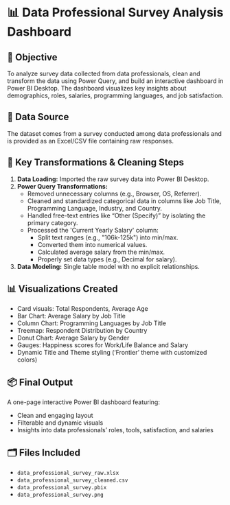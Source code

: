 # 📊 Data Professional Survey Analysis Dashboard

## 🎯 Objective
To analyze survey data collected from data professionals, clean and transform the data using Power Query, and build an interactive dashboard in Power BI Desktop. The dashboard visualizes key insights about demographics, roles, salaries, programming languages, and job satisfaction.

## 📁 Data Source
The dataset comes from a survey conducted among data professionals and is provided as an Excel/CSV file containing raw responses.

## 🔧 Key Transformations & Cleaning Steps

1. **Data Loading:** Imported the raw survey data into Power BI Desktop.
2. **Power Query Transformations:**
   - Removed unnecessary columns (e.g., Browser, OS, Referrer).
   - Cleaned and standardized categorical data in columns like Job Title, Programming Language, Industry, and Country.
   - Handled free-text entries like “Other (Specify)” by isolating the primary category.
   - Processed the 'Current Yearly Salary' column:
     - Split text ranges (e.g., "106k-125k") into min/max.
     - Converted them into numerical values.
     - Calculated average salary from the min/max.
     - Properly set data types (e.g., Decimal for salary).
3. **Data Modeling:** Single table model with no explicit relationships.

## 📊 Visualizations Created
- Card visuals: Total Respondents, Average Age
- Bar Chart: Average Salary by Job Title
- Column Chart: Programming Languages by Job Title
- Treemap: Respondent Distribution by Country
- Donut Chart: Average Salary by Gender
- Gauges: Happiness scores for Work/Life Balance and Salary
- Dynamic Title and Theme styling (‘Frontier’ theme with customized colors)

## 📦 Final Output
A one-page interactive Power BI dashboard featuring:
- Clean and engaging layout
- Filterable and dynamic visuals
- Insights into data professionals’ roles, tools, satisfaction, and salaries

## 🗂️ Files Included

- `data_professional_survey_raw.xlsx`
- `data_professional_survey_cleaned.csv`
- `data_professional_survey.pbix`
- `data_professional_survey.png`
